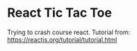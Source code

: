 # React Tic Tac Toe
Trying to crash course react.
Tutorial from: https://reactjs.org/tutorial/tutorial.html
